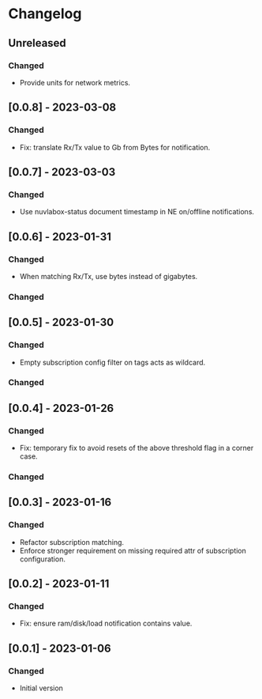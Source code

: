 # Changelog

## Unreleased

### Changed

- Provide units for network metrics.

## [0.0.8] - 2023-03-08

### Changed

- Fix: translate Rx/Tx value to Gb from Bytes for notification.

## [0.0.7] - 2023-03-03

### Changed

- Use nuvlabox-status document timestamp in NE on/offline notifications.

## [0.0.6] - 2023-01-31

### Changed

- When matching Rx/Tx, use bytes instead of gigabytes.

### Changed

## [0.0.5] - 2023-01-30

### Changed

- Empty subscription config filter on tags acts as wildcard.

### Changed

## [0.0.4] - 2023-01-26

### Changed

- Fix: temporary fix to avoid resets of the above threshold flag in a corner case. 

### Changed

## [0.0.3] - 2023-01-16

### Changed

- Refactor subscription matching. 
- Enforce stronger requirement on missing required attr of subscription
  configuration.

## [0.0.2] - 2023-01-11

### Changed

- Fix: ensure ram/disk/load notification contains value.

## [0.0.1] - 2023-01-06

### Changed

- Initial version

